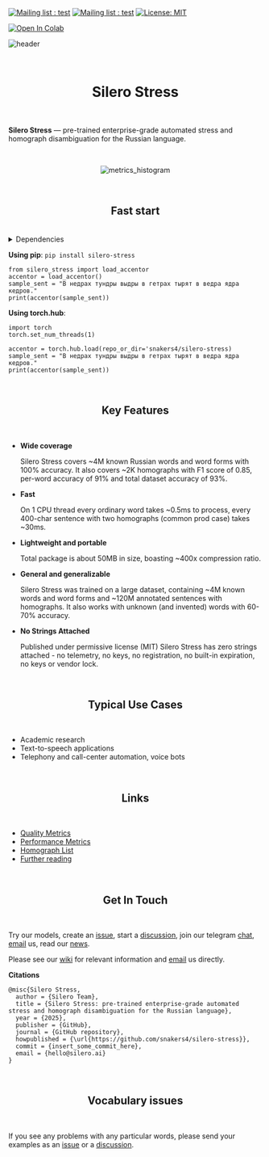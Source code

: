 [![Mailing list : test](http://img.shields.io/badge/Email-gray.svg?style=for-the-badge&logo=gmail)](mailto:hello@silero.ai) [![Mailing list : test](http://img.shields.io/badge/Telegram-blue.svg?style=for-the-badge&logo=telegram)](https://t.me/silero_speech) [![License: MIT](https://img.shields.io/badge/License-MIT-lightgrey.svg?style=for-the-badge)](https://github.com/snakers4/silero-stress/blob/master/LICENSE)

[![Open In Colab](https://colab.research.google.com/assets/colab-badge.svg)](https://colab.research.google.com/github/snakers4/silero-stress/blob/master/silero-stress.ipynb)

![header](https://user-images.githubusercontent.com/12515440/89997349-b3523080-dc94-11ea-9906-ca2e8bc50535.png)

<br/>
<h1 align="center">Silero Stress</h1>
<br/>

**Silero Stress** — pre-trained enterprise-grade automated stress and homograph disambiguation for the Russian language.

<br/>

<p align="center">
  <img alt="metrics_histogram" src="https://github.com/user-attachments/assets/d9fca492-e866-449d-b980-c4796085f25a" />
</p>


<br/>

<h2 align="center">Fast start</h2>
<br/>

<details>
<summary>Dependencies</summary>

  System requirements to run python examples on `x86-64` systems:
  
  - `python 3.8+`;
  - 1G+ RAM;
  - A modern CPU with AVX, AVX2, AVX-512 or AMX instruction sets.

  Dependencies:
  
  - `torch>=1.12.0`;

</details>

**Using pip**:
`pip install silero-stress`

```python3
from silero_stress import load_accentor
accentor = load_accentor()
sample_sent = "В недрах тундры выдры в гетрах тырят в ведра ядра кедров."
print(accentor(sample_sent))
```

**Using torch.hub**:
```python3
import torch
torch.set_num_threads(1)

accentor = torch.hub.load(repo_or_dir='snakers4/silero-stress)
sample_sent = "В недрах тундры выдры в гетрах тырят в ведра ядра кедров."
print(accentor(sample_sent))
```

<br/>

<h2 align="center">Key Features</h2>
<br/>

- **Wide coverage**

  Silero Stress covers ~4M known Russian words and word forms with 100% accuracy. It also covers ~2K homographs with F1 score of 0.85, per-word accuracy of 91% and total dataset accuracy of 93%.

- **Fast**

  On 1 CPU thread every ordinary word takes ~0.5ms to process, every 400-char sentence with two homographs (common prod case) takes ~30ms.  

- **Lightweight and portable**

  Total package is about 50MB in size, boasting ~400x compression ratio.

- **General and generalizable**

  Silero Stress was trained on a large dataset, containing ~4M known words and word forms and ~120M annotated sentences with homographs. It also works with unknown (and invented) words with 60-70% accuracy.

- **No Strings Attached**

   Published under permissive license (MIT) Silero Stress has zero strings attached - no telemetry, no keys, no registration, no built-in expiration, no keys or vendor lock.

<br/>

<h2 align="center">Typical Use Cases</h2>
<br/>

- Academic research
- Text-to-speech applications
- Telephony and call-center automation, voice bots

<br/>
<h2 align="center">Links</h2>
<br/>

- [Quality Metrics](https://github.com/snakers4/silero-stress/wiki/Quality-Metrics)
- [Performance Metrics](https://github.com/snakers4/silero-stress/wiki/Performance-Metrics)
- [Homograph List](https://github.com/snakers4/silero-stress/wiki/Homograph-List)
- [Further reading](https://github.com/snakers4/silero-models#further-reading)

<br/>
<h2 align="center">Get In Touch</h2>
<br/>

Try our models, create an [issue](https://github.com/snakers4/silero-stress/issues/new), start a [discussion](https://github.com/snakers4/silero-stress/discussions/new), join our telegram [chat](https://t.me/silero_speech), [email](mailto:hello@silero.ai) us, read our [news](https://t.me/silero_news).

Please see our [wiki](https://github.com/snakers4/silero-stress/wiki) for relevant information and [email](mailto:hello@silero.ai) us directly.

**Citations**

```
@misc{Silero Stress,
  author = {Silero Team},
  title = {Silero Stress: pre-trained enterprise-grade automated stress and homograph disambiguation for the Russian language},
  year = {2025},
  publisher = {GitHub},
  journal = {GitHub repository},
  howpublished = {\url{https://github.com/snakers4/silero-stress}},
  commit = {insert_some_commit_here},
  email = {hello@silero.ai}
}
```

<br/>
<h2 align="center">Vocabulary issues</h2>
<br/>

If you see any problems with any particular words, please send your examples as an [issue](https://github.com/snakers4/silero-stress/issues/new) or a [discussion](https://github.com/snakers4/silero-stress/discussions/new).
